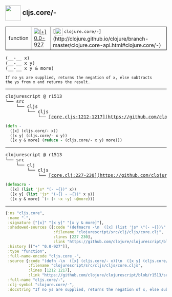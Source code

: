 ## <img width="48px" valign="middle" src="http://i.imgur.com/Hi20huC.png"> cljs.core/-

 <table border="1">
<tr>
<td>function</td>
<td><a href="https://github.com/cljsinfo/api-refs/tree/0.0-927"><img valign="middle" alt="[+] 0.0-927" src="https://img.shields.io/badge/+-0.0--927-lightgrey.svg"></a> </td>
<td>
[<img height="24px" valign="middle" src="http://i.imgur.com/1GjPKvB.png"> <samp>clojure.core/-</samp>](http://clojure.github.io/clojure/branch-master/clojure.core-api.html#clojure.core/-)
</td>
</tr>
</table>

 <samp>
(__-__ x)<br>
(__-__ x y)<br>
(__-__ x y & more)<br>
</samp>

```
If no ys are supplied, returns the negation of x, else subtracts
the ys from x and returns the result.
```

---

 <pre>
clojurescript @ r1513
└── src
    └── cljs
        └── cljs
            └── <ins>[core.cljs:1212-1217](https://github.com/clojure/clojurescript/blob/r1513/src/cljs/cljs/core.cljs#L1212-L1217)</ins>
</pre>

```clj
(defn -
  ([x] (cljs.core/- x))
  ([x y] (cljs.core/- x y))
  ([x y & more] (reduce - (cljs.core/- x y) more)))
```


---

 <pre>
clojurescript @ r1513
└── src
    └── clj
        └── cljs
            └── <ins>[core.clj:227-230](https://github.com/clojure/clojurescript/blob/r1513/src/clj/cljs/core.clj#L227-L230)</ins>
</pre>

```clj
(defmacro -
  ([x] (list 'js* "(- ~{})" x))
  ([x y] (list 'js* "(~{} - ~{})" x y))
  ([x y & more] `(- (- ~x ~y) ~@more)))
```

---

```clj
{:ns "cljs.core",
 :name "-",
 :signature ["[x]" "[x y]" "[x y & more]"],
 :shadowed-sources ({:code "(defmacro -\n  ([x] (list 'js* \"(- ~{})\" x))\n  ([x y] (list 'js* \"(~{} - ~{})\" x y))\n  ([x y & more] `(- (- ~x ~y) ~@more)))",
                     :filename "clojurescript/src/clj/cljs/core.clj",
                     :lines [227 230],
                     :link "https://github.com/clojure/clojurescript/blob/r1513/src/clj/cljs/core.clj#L227-L230"}),
 :history [["+" "0.0-927"]],
 :type "function",
 :full-name-encode "cljs.core_-",
 :source {:code "(defn -\n  ([x] (cljs.core/- x))\n  ([x y] (cljs.core/- x y))\n  ([x y & more] (reduce - (cljs.core/- x y) more)))",
          :filename "clojurescript/src/cljs/cljs/core.cljs",
          :lines [1212 1217],
          :link "https://github.com/clojure/clojurescript/blob/r1513/src/cljs/cljs/core.cljs#L1212-L1217"},
 :full-name "cljs.core/-",
 :clj-symbol "clojure.core/-",
 :docstring "If no ys are supplied, returns the negation of x, else subtracts\nthe ys from x and returns the result."}

```
